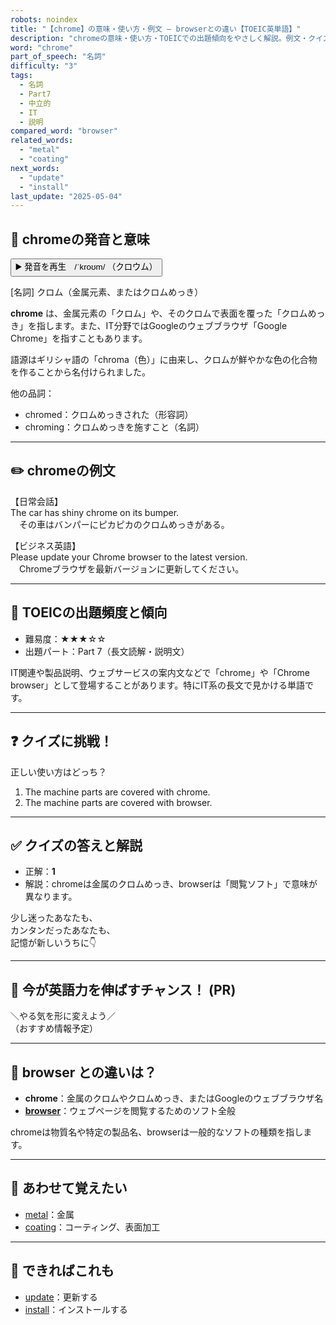 ```yaml
---
robots: noindex
title: "【chrome】の意味・使い方・例文 ― browserとの違い【TOEIC英単語】"
description: "chromeの意味・使い方・TOEICでの出題傾向をやさしく解説。例文・クイズ付きでbrowserとの違いもわかりやすく学べます。"
word: "chrome"
part_of_speech: "名詞"
difficulty: "3"
tags:
  - 名詞
  - Part7
  - 中立的
  - IT
  - 説明
compared_word: "browser"
related_words:
  - "metal"
  - "coating"
next_words:
  - "update"
  - "install"
last_update: "2025-05-04"
---
```


## 🔰 chromeの発音と意味

<button class="play-audio" onclick="playTTS('chrome')">
  <span class="play-audio-main">
    ▶️ 発音を再生　/ˈkroʊm/
  </span>
  <span class="play-audio-sub">
    （クロウム）
  </span>
</button>

[名詞] クロム（金属元素、またはクロムめっき）

**chrome** は、金属元素の「クロム」や、そのクロムで表面を覆った「クロムめっき」を指します。また、IT分野ではGoogleのウェブブラウザ「Google Chrome」を指すこともあります。

語源はギリシャ語の「chroma（色）」に由来し、クロムが鮮やかな色の化合物を作ることから名付けられました。

他の品詞：  
- chromed：クロムめっきされた（形容詞）
- chroming：クロムめっきを施すこと（名詞）

---

## ✏️ chromeの例文

【日常会話】  
The car has shiny chrome on its bumper.  
　その車はバンパーにピカピカのクロムめっきがある。

【ビジネス英語】  
Please update your Chrome browser to the latest version.  
　Chromeブラウザを最新バージョンに更新してください。

---

## 🎯 TOEICの出題頻度と傾向

- 難易度：★★★☆☆
- 出題パート：Part 7（長文読解・説明文）

IT関連や製品説明、ウェブサービスの案内文などで「chrome」や「Chrome browser」として登場することがあります。特にIT系の長文で見かける単語です。

---

## ❓ クイズに挑戦！

正しい使い方はどっち？

1. The machine parts are covered with chrome.  
2. The machine parts are covered with browser.

---

## ✅ クイズの答えと解説

- 正解：**1**
- 解説：chromeは金属のクロムめっき、browserは「閲覧ソフト」で意味が異なります。

少し迷ったあなたも、  
カンタンだったあなたも、  
記憶が新しいうちに👇️

---

## 🚀 今が英語力を伸ばすチャンス！ (PR)

<div class="info-center">
＼やる気を形に変えよう／<br>  
（おすすめ情報予定）
</div>

---

## 🤔  browser との違いは？

- **chrome**：金属のクロムやクロムめっき、またはGoogleのウェブブラウザ名
- **[browser](/word/browser)**：ウェブページを閲覧するためのソフト全般

chromeは物質名や特定の製品名、browserは一般的なソフトの種類を指します。

---

## 🧩 あわせて覚えたい

- [metal](/word/metal)：金属
- [coating](/word/coating)：コーティング、表面加工

---

## 📖 できればこれも

- [update](/word/update)：更新する
- [install](/word/install)：インストールする

<!-- cvid: aid45_bid12 -->
